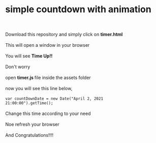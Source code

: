 #  simple countdown with animation <br><br>
Download this repository and simply click on 
<b> timer.html </b> <br><br>
This will open a window in your browser <br><br>
You will see <b> Time Up!!</b> <br><br>
Don't worry <br><br>
open <b>timer.js </b> file inside the assets folder <br><br>
now you will see this line below, <br><br>
<code>var countDownDate = new Date("April 2, 2021 21:00:00").getTime(); </code><br><br>
Change this time according to your need <br><br>
Noe refresh your browser <br><br>
And Congratulations!!!!

